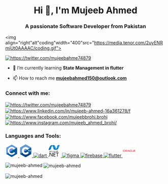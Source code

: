 <h1 align="center">Hi 👋, I'm Mujeeb Ahmed</h1>
<h3 align="center">A passionate Software Developer from Pakistan</h3>

<img align="right"alt"coding"width="400"src="https://media.tenor.com/2uyENRmiUt0AAAAC/coding.gif">

<p align="left"> <a href="https://twitter.com/https://twitter.com/mujeebahme74879" target="blank"><img src="https://img.shields.io/twitter/follow/https://twitter.com/mujeebahme74879?logo=twitter&style=for-the-badge" alt="https://twitter.com/mujeebahme74879" /></a> </p>

- 🌱 I’m currently learning **State Management in flutter**

- 📫 How to reach me **mujeebahmed150@outlook.com**

<h3 align="left">Connect with me:</h3>
<p align="left">
<a href="https://twitter.com/https://twitter.com/mujeebahme74879" target="blank"><img align="center" src="https://raw.githubusercontent.com/rahuldkjain/github-profile-readme-generator/master/src/images/icons/Social/twitter.svg" alt="https://twitter.com/mujeebahme74879" height="30" width="40" /></a>
<a href="https://linkedin.com/in/https://www.linkedin.com/in/mujeeb-ahmed-16a361278/f" target="blank"><img align="center" src="https://raw.githubusercontent.com/rahuldkjain/github-profile-readme-generator/master/src/images/icons/Social/linked-in-alt.svg" alt="https://www.linkedin.com/in/mujeeb-ahmed-16a361278/f" height="30" width="40" /></a>
<a href="https://fb.com/https://www.facebook.com/mujeebbrohi.brohi" target="blank"><img align="center" src="https://raw.githubusercontent.com/rahuldkjain/github-profile-readme-generator/master/src/images/icons/Social/facebook.svg" alt="https://www.facebook.com/mujeebbrohi.brohi" height="30" width="40" /></a>
<a href="https://instagram.com/https://www.instagram.com/mujeeb_ahmed_brohi/" target="blank"><img align="center" src="https://raw.githubusercontent.com/rahuldkjain/github-profile-readme-generator/master/src/images/icons/Social/instagram.svg" alt="https://www.instagram.com/mujeeb_ahmed_brohi/" height="30" width="40" /></a>
</p>

<h3 align="left">Languages and Tools:</h3>
<p align="left"> <a href="https://www.cprogramming.com/" target="_blank" rel="noreferrer"> <img src="https://raw.githubusercontent.com/devicons/devicon/master/icons/c/c-original.svg" alt="c" width="40" height="40"/> </a> <a href="https://www.w3schools.com/cpp/" target="_blank" rel="noreferrer"> <img src="https://raw.githubusercontent.com/devicons/devicon/master/icons/cplusplus/cplusplus-original.svg" alt="cplusplus" width="40" height="40"/> </a> <a href="https://dart.dev" target="_blank" rel="noreferrer"> <img src="https://www.vectorlogo.zone/logos/dartlang/dartlang-icon.svg" alt="dart" width="40" height="40"/> </a> <a href="https://dotnet.microsoft.com/" target="_blank" rel="noreferrer"> <img src="https://raw.githubusercontent.com/devicons/devicon/master/icons/dot-net/dot-net-original-wordmark.svg" alt="dotnet" width="40" height="40"/> </a> <a href="https://www.figma.com/" target="_blank" rel="noreferrer"> <img src="https://www.vectorlogo.zone/logos/figma/figma-icon.svg" alt="figma" width="40" height="40"/> </a> <a href="https://firebase.google.com/" target="_blank" rel="noreferrer"> <img src="https://www.vectorlogo.zone/logos/firebase/firebase-icon.svg" alt="firebase" width="40" height="40"/> </a> <a href="https://flutter.dev" target="_blank" rel="noreferrer"> <img src="https://www.vectorlogo.zone/logos/flutterio/flutterio-icon.svg" alt="flutter" width="40" height="40"/> </a> <a href="https://www.oracle.com/" target="_blank" rel="noreferrer"> <img src="https://raw.githubusercontent.com/devicons/devicon/master/icons/oracle/oracle-original.svg" alt="oracle" width="40" height="40"/> </a> </p>

<p><img align="left" src="https://github-readme-stats.vercel.app/api/top-langs?username=mujeeb-ahmed&show_icons=true&locale=en&layout=compact" alt="mujeeb-ahmed" /></p>

<p>&nbsp;<img align="center" src="https://github-readme-stats.vercel.app/api?username=mujeeb-ahmed&show_icons=true&locale=en" alt="mujeeb-ahmed" /></p>

<p><img align="center" src="https://github-readme-streak-stats.herokuapp.com/?user=mujeeb-ahmed&" alt="mujeeb-ahmed" /></p>
